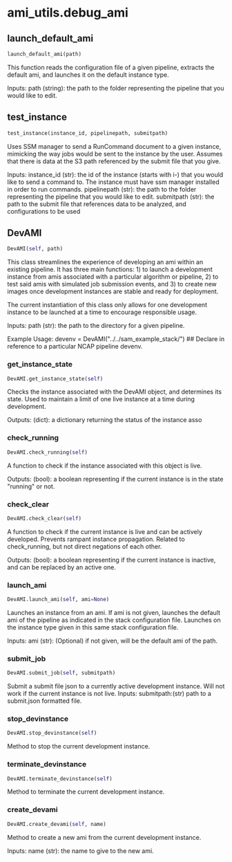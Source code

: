 # ami_utils.debug_ami

## launch_default_ami
```python
launch_default_ami(path)
```

This function reads the configuration file of a given pipeline, extracts the default ami, and launches it on the default instance type.

Inputs:
path (string): the path to the folder representing the pipeline that you would like to edit.

## test_instance
```python
test_instance(instance_id, pipelinepath, submitpath)
```

Uses SSM manager to send a RunCommand document to a given instance, mimicking the way jobs would be sent to the instance by the user. Assumes that there is data at the S3 path referenced by the submit file that you give.


Inputs:
instance_id (str): the id of the instance (starts with i-) that you would like to send a command to. The instance must have ssm manager installed in order to run commands.
pipelinepath (str): the path to the folder representing the pipeline that you would like to edit.
submitpath (str): the path to the submit file that references data to be analyzed, and configurations to be used

## DevAMI
```python
DevAMI(self, path)
```

This class streamlines the experience of developing an ami within an existing pipeline. It has three main functions: 1) to launch a development instance from amis associated with a particular algorithm or pipeline, 2) to test said amis with simulated job submission events, and 3) to create new images once development instances are stable and ready for deployment.

The current instantiation of this class only allows for one development instance to be launched at a time to encourage responsible usage.

Inputs:
path (str): the path to the directory for a given pipeline.


Example Usage:
devenv = DevAMI("../../sam_example_stack/") ## Declare in reference to a particular NCAP pipeline
devenv.

### get_instance_state
```python
DevAMI.get_instance_state(self)
```

Checks the instance associated with the DevAMI object, and determines its state. Used to maintain a limit of one live instance at a time during development.

Outputs:
(dict): a dictionary returning the status of the instance asso




### check_running
```python
DevAMI.check_running(self)
```

A function to check if the instance associated with this object is live.

Outputs:
(bool): a boolean representing if the current instance is in the state "running" or not.

### check_clear
```python
DevAMI.check_clear(self)
```

A function to check if the current instance is live and can be actively developed. Prevents rampant instance propagation. Related to check_running, but not direct negations of each other.

Outputs:
(bool): a boolean representing if the current instance is inactive, and can be replaced by an active one.

### launch_ami
```python
DevAMI.launch_ami(self, ami=None)
```

Launches an instance from an ami. If ami is not given, launches the default ami of the pipeline as indicated in the stack configuration file. Launches on the instance type given in this same stack configuration file.

Inputs:
ami (str): (Optional) if not given, will be the default ami of the path.

### submit_job
```python
DevAMI.submit_job(self, submitpath)
```

Submit a submit file json to a currently active development instance. Will not work if the current instance is not live.
Inputs:
submitpath:(str) path to a submit.json formatted file.

### stop_devinstance
```python
DevAMI.stop_devinstance(self)
```

Method to stop the current development instance.

### terminate_devinstance
```python
DevAMI.terminate_devinstance(self)
```

Method to terminate the current development instance.

### create_devami
```python
DevAMI.create_devami(self, name)
```

Method to create a new ami from the current development instance.

Inputs:
name (str): the name to give to the new ami.

